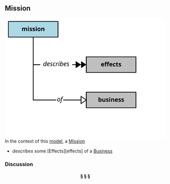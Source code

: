 ## Mission

<img src="../images/mission.svg" align="right"/>


In the context of this [model](../README.md#overview), a [Mission][mission]

* <i>describes</i> some [Effects][effects] of a [Business][business]

### Discussion



<h4 align="center"><b>&sect; &sect; &sect;</b></h4>

[activity]: activity.md
[activities]: activity.md
[business]: business.md
[businesses]: business.md
[component]: component.md
[components]: component.md
[developer]: developer.md
[developers]: developer.md
[dialog]: dialog.md
[dialogs]: dialog.md
[expector]: expector.md
[expectors]: expector.md
[feature]: feature.md
[features]: feature.md
[governor]: governor.md
[governors]: governor.md
[improvement]: improvement.md
[improvements]: improvement.md
[interface]: interface.md
[interfaces]: interface.md
[mission]: mission.md
[missions]: mission.md
[requestor]: requestor.md
[requestors]: requestor.md
[solution]: solution.md
[solutions]: solution.md
[source]: source.md
[sources]: source.md
[value]: value.md
[values]: value.md
[vision]: vision.md
[visions]: vision.md

[valuable]: value.md
[quality]: https://educery.dev/papers/modeling/quality-alignment/#business-quality-inventory
